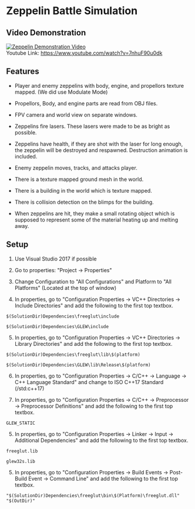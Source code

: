 # Zeppelin Battle Simulation

## Video Demonstration

[![Zeppelin Demonstration Video](https://img.youtube.com/vi/7nhuF90u0dk/0.jpg)](https://www.youtube.com/watch?v=7nhuF90u0dk)\
Youtube Link: https://www.youtube.com/watch?v=7nhuF90u0dk


## Features

- Player and enemy zeppelins with body, engine, and propellors texture mapped. (We did use Modulate Mode)

- Propellors, Body, and engine parts are read from OBJ files.

- FPV camera and world view on separate windows.

- Zeppelins fire lasers. These lasers were made to be as bright as possible.

- Zeppelins have health, if they are shot with the laser for long enough, the zeppelin will be destroyed and respawned. Destruction animation is included.

- Enemy zeppelin moves, tracks, and attacks player.

- There is a texture mapped ground mesh in the world.

- There is a building in the world which is texture mapped. 

- There is collision detection on the blimps for the building.

- When zeppelins are hit, they make a small rotating object which is supposed to represent some of the material heating up and melting away.


## Setup

1. Use Visual Studio 2017 if possible

2. Go to properties: "Project -> Properties"

3. Change Configuration to "All Configurations" and Platform to "All Platforms" (Located at the top of window)

4. In properties, go to "Configuration Properties -> VC++ Directories -> Include Directories" and add the following to the first top textbox.
```
$(SolutionDir)Dependencies\freeglut\include
```
```
$(SolutionDir)Dependencies\GLEW\include
```

5. In properties, go to "Configuration Properties -> VC++ Directories -> Library Directories" and add the following to the first top textbox.
```
$(SolutionDir)Dependencies\freeglut\lib\$(platform)
```
```
$(SolutionDir)Dependencies\GLEW\lib\Release\$(platform)
```

6. In properties, go to "Configuration Properties -> C/C++ -> Language -> C++ Language Standard" and change to ISO C++17 Standard (/std:c++17) 

5. In properties, go to "Configuration Properties -> C/C++ -> Preprocessor -> Preprocessor Definitions" and add the following to the first top textbox.
```
GLEW_STATIC
```

5. In properties, go to "Configuration Properties -> Linker -> Input -> Additional Dependencies" and add the following to the first top textbox.
```
freeglut.lib
```
```
glew32s.lib
```

5. In properties, go to "Configuration Properties -> Build Events -> Post-Build Event -> Command Line" and add the following to the first top textbox.
```
"$(SolutionDir)Dependencies\freeglut\bin\$(Platform)\freeglut.dll" "$(OutDir)"
```
